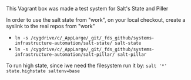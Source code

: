 This Vagrant box was made a test system for Salt's State and Piller

In order to use the salt state from "work", on your local checkout, create a syslink to the real repos from "work"
* `ln -s /cygdrive/c/_AppLarge/_git/_fds_github/systems-infrastructure-automation/salt-state/ salt-state`
* `ln -s /cygdrive/c/_AppLarge/_git/_fds_github/systems-infrastructure-automation/salt-pillar/ salt-pillar`

To run high state, since iwe need the filesystem run it by:
`salt '*' state.highstate saltenv=base`
